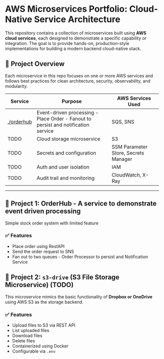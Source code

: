 # AWS Microservices Portfolio: Cloud-Native Service Architecture

This repository contains a collection of microservices built using **AWS cloud services**, each designed to demonstrate a specific capability or integration. The goal is to provide hands-on, production-style implementations for building a modern backend cloud-native stack.

## 🧭 Project Overview

Each microservice in this repo focuses on one or more AWS services and follows best practices for clean architecture, security, observability, and modularity.

| Service | Purpose | AWS Services Used |
|--------|---------|-------------------|
| [./orderhub](./orderhub) | Event-driven processing - Place Order - Fanout to persist and notification service | SQS, SNS |
| TODO | Cloud storage microservice | S3 |
| TODO | Secrets and configuration | SSM Parameter Store, Secrets Manager |
| TODO | Auth and user isolation | IAM |
| TODO | Audit trail and monitoring | CloudWatch, X-Ray |

---

## 🚀 Project 1: OrderHub - A service to demonstrate event driven processing 

Simple stock order system with limited feature 

### ✅ Features

- Place order using RestAPI
- Send the order request to SNS
- Fan out to two queues - Order Processor to persist and Notification Service

## 🚀 Project 2: `s3-drive` (S3 File Storage Microservice) (TODO)

This microservice mimics the basic functionality of **Dropbox or OneDrive** using AWS S3 as the storage backend.

### ✅ Features

- Upload files to S3 via REST API
- List uploaded files
- Download files
- Delete files
- Containerized using Docker
- Configurable via `.env`

